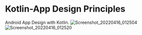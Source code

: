 # Kotlin-App Design Principles
 Android App Design with Kotlin.
![Screenshot_20220416_012504](https://user-images.githubusercontent.com/29290556/163649621-c7e749a1-4f4d-4154-b89e-aff03a191e2e.png)
![Screenshot_20220416_012520](https://user-images.githubusercontent.com/29290556/163649625-1cb6c514-2210-4e7d-8310-d96606d8acad.png)
